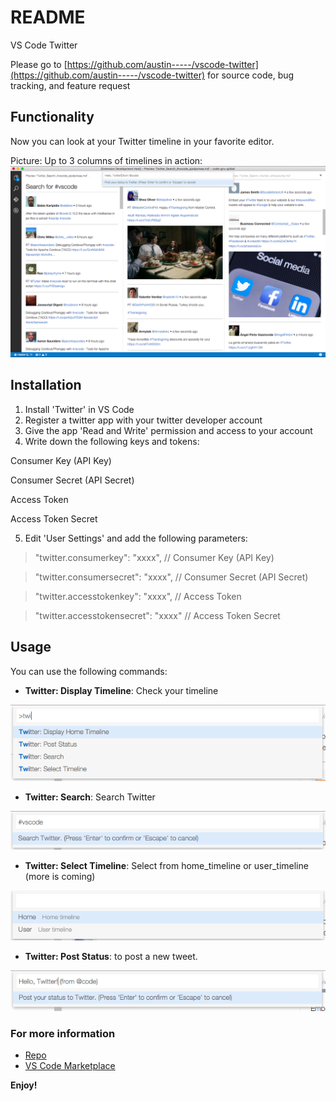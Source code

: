 # README

VS Code Twitter

Please go to [https://github.com/austin-----/vscode-twitter](https://github.com/austin-----/vscode-twitter) for source code, bug tracking, and feature request

## Functionality
Now you can look at your Twitter timeline in your favorite editor.

Picture: Up to 3 columns of timelines in action:
![3 Column](screenshots/3_columns.png)

## Installation
1. Install 'Twitter' in VS Code
2. Register a twitter app with your twitter developer account
3. Give the app 'Read and Write' permission and access to your account
4. Write down the following keys and tokens:

 Consumer Key (API Key)
 
 Consumer Secret (API Secret)
 
 Access Token
 
 Access Token Secret

5. Edit 'User Settings' and add the following parameters:

>    "twitter.consumerkey": "xxxx", // Consumer Key (API Key) 

>    "twitter.consumersecret": "xxxx", // Consumer Secret (API Secret)

>    "twitter.accesstokenkey": "xxxx", // Access Token

>    "twitter.accesstokensecret": "xxxx" // Access Token Secret
    

## Usage
You can use the following commands:

* **Twitter: Display Timeline**: Check your timeline

![commands](screenshots/commands.png)

* **Twitter: Search**: Search Twitter

![search](screenshots/search.png)

* **Twitter: Select Timeline**: Select from home_timeline or user_timeline (more is coming)

![select](screenshots/select.png)

* **Twitter: Post Status**: to post a new tweet.

![post](screenshots/post.png)

### For more information
* [Repo](https://github.com/austin-----/vscode-twitter)
* [VS Code Marketplace](https://marketplace.visualstudio.com/items/austin.vscode-twitter)

**Enjoy!**
